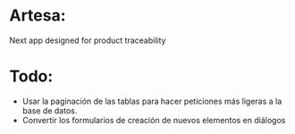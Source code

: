 # Artesa:

Next app designed for product traceability

# Todo:

- Usar la paginación de las tablas para hacer peticiones más ligeras a la base de datos.
- Convertir los formularios de creación de nuevos elementos en diálogos
